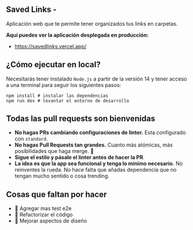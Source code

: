 ## Saved Links - 

Aplicación web que te permite tener organizados tus links en carpetas.

**Aquí puedes ver la aplicación desplegada en producción:**
- https://savedlinks.vercel.app/

## ¿Cómo ejecutar en local?

Necesitarás tener instalado `Node.js` a partir de la versión 14 y tener acceso a una terminal para seguir los siguientes pasos:

```
npm install # instalar las dependencias
npm run dev # levantar el entorno de desarrollo
```

## Todas las pull requests son bienvenidas

- **No hagas PRs cambiando configuraciones de linter.** Esta configurado con `standard`.
- **No hagas Pull Requests tan grandes.** Cuanto más atómicas, más posibilidades que haga merge. 🚀
- **Sigue el estilo y pásale el linter antes de hacer la PR**.
- **La idea es que la app sea funcional y tenga lo mínimo necesario.** No reinventes la rueda. No hace falta que añadas dependencia que no tengan mucho sentido o cosa trending.

## Cosas que faltan por hacer

- 🔹 Agregar mas test e2e
- 🔹 Refactorizar el código
- 🔹 Mejorar aspectos de diseño
 